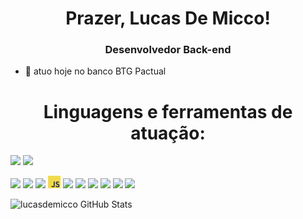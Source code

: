 <h1 align="center">Prazer, Lucas De Micco!</h1>
<h3 align="center">Desenvolvedor Back-end</h3>

- 🤝 atuo hoje no banco BTG Pactual

<h1 align="center">Linguagens e ferramentas de atuação: </h1>
<code><img height="20" src="[https://upload.wikimedia.org/wikipedia/commons/thumb/e/ee/.NET_Core_Logo.svg/1024px-.NET_Core_Logo.svg.png](https://cdn-icons-png.flaticon.com/512/121/121152.png)"></code>
<code><img height="20" src="https://upload.wikimedia.org/wikipedia/commons/thumb/e/ee/.NET_Core_Logo.svg/1024px-.NET_Core_Logo.svg.png"></code>

<code><img height="20" src="https://upload.wikimedia.org/wikipedia/commons/thumb/e/ee/.NET_Core_Logo.svg/1024px-.NET_Core_Logo.svg.png"></code>
<code><img height="20" src="https://iconape.com/wp-content/files/sh/51404/svg/c--4.svg"></code>
<code><img height="20" src="https://cdn.worldvectorlogo.com/logos/angular-icon.svg"></code>
<code><img height="20" src="https://raw.githubusercontent.com/github/explore/80688e429a7d4ef2fca1e82350fe8e3517d3494d/topics/javascript/javascript.png"></code>
<code><img height="20" src="https://icon-library.com/images/html5-icon/html5-icon-13.jpg"></code>
<code><img height="20" src="https://www.iconninja.com/files/64/358/407/css3-icon.svg"></code>
<code><img height="20" src="https://img.icons8.com/color/480/microsoft-sql-server.png"></code>
<code><img height="20" src="https://uxwing.com/wp-content/themes/uxwing/download/10-brands-and-social-media/oracle.png"></code>
<code><img height="20" src="https://logos-world.net/wp-content/uploads/2021/02/Docker-Symbol.png"></code>
<code><img height="20" src="https://seeklogo.com/images/S/swagger-logo-A49F73BAF4-seeklogo.com.png"></code>

![lucasdemicco GitHub Stats](https://github-readme-stats.vercel.app/api?username=lucasdemicco&show_icons=true)



